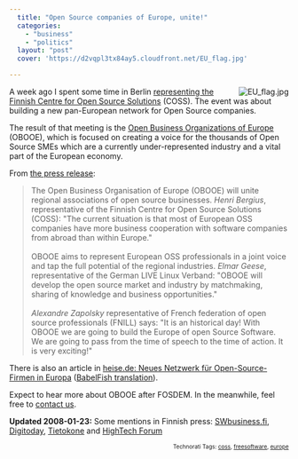 ```yaml
---
  title: "Open Source companies of Europe, unite!"
  categories: 
    - "business"
    - "politics"
  layout: "post"
  cover: 'https://d2vqpl3tx84ay5.cloudfront.net/EU_flag.jpg'

---
```

<img src="https://d2vqpl3tx84ay5.cloudfront.net/EU_flag.jpg" style="float:right;margin-left:8px;" alt="EU_flag.jpg" />
A week ago I spent some time in Berlin <a href="http://bergie.iki.fi/blog/in_coss_steering_group/">representing the Finnish Centre for Open Source Solutions</a> (COSS). The event was about building a new pan-European network for Open Source companies.

The result of that meeting is the <a href="http://www.obooe.eu/">Open Business Organizations of Europe</a> (OBOOE), which is focused on creating a voice for the thousands of Open Source SMEs which are a currently under-represented industry and a vital part of the European economy.

From <a href="http://212.79.161.114/obooe-pm-2008-01-14.html">the press release</a>:

<blockquote>The Open Business Organisation of Europe (OBOOE) will unite regional associations of open source businesses. <em>Henri Bergius</em>, representative of the Finnish Centre for Open Source Solutions (COSS): &quot;The current situation is that most of European OSS companies have more business cooperation with software companies from abroad than within Europe.&quot;
<br /><br />
OBOOE aims to represent European OSS professionals in a joint voice and tap the full potential of the regional industries. <em>Elmar Geese</em>, representative of the German LIVE Linux Verband: &quot;OBOOE will develop the open source market and industry by matchmaking, sharing of knowledge and business opportunities.&quot;
<br /><br /><em>Alexandre Zapolsky</em> representative of French federation of open source professionals (FNILL) says: &quot;It is an historical day! With OBOOE we are going to build the Europe of open Source Software. We are going to pass from the time of speech to the time of action. It is very exciting!&quot;</blockquote>There is also an article in <a href="http://www.heise.de/newsticker/meldung/101678">heise.de: Neues Netzwerk für Open-Source-Firmen in Europa</a> (<a href="http://babelfish.altavista.com/babelfish/trurl_pagecontent?lp=de_en&amp;trurl=http://www.heise.de/newsticker/meldung/101678%2F">BabelFish translation</a>).

Expect to hear more about OBOOE after FOSDEM. In the meanwhile, feel free to <a href="http://212.79.161.114/contacts.html">contact us</a>.

<strong>Updated 2008-01-23:</strong> Some mentions in Finnish press: <a href="http://swbusiness.fi/portal/34/?id=21067">SWbusiness.fi</a>, <a href="http://www.digitoday.fi/bisnes/2008/01/17/Avoimen+koodin+toimijoille+uusi+yhteiselin/20081629/66">Digitoday</a>, <a href="http://www.tietokone.fi/uutta/uutinen.asp?news_id=32499&amp;tyyppi=1">Tietokone</a> and <a href="http://www.hightechforum.fi/?j=705663">HighTech Forum</a>

<p style="text-align:right;font-size:10px;">Technorati Tags: <a href="http://www.technorati.com/tag/coss">coss</a>, <a href="http://www.technorati.com/tag/freesoftware">freesoftware</a>, <a href="http://www.technorati.com/tag/europe">europe</a></p>
